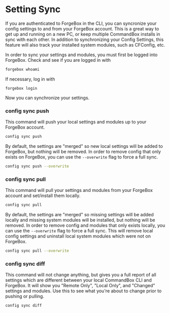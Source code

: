 # Setting Sync

If you are authenticated to ForgeBox in the CLI, you can syncronize your config settings to and from your ForgeBox account.  This is a great way to get up and running on a new PC, or keep multiple CommandBox installs in sync with each other.  In addition to synchronizing your Config Settings, this feature will also track your installed system modules, such as CFConfig, etc.

In order to sync your settings and modules, you must first be logged into ForgeBox.  Check and see if you are logged in with

```bash
forgebox whoami
```

If necessary, log in with

```
forgebox login
```

Now you can synchronize your settings.

### config sync push

This command will push your local settings and modules up to your ForgeBox account.

```bash
config sync push
```

By default, the settings are "merged" so new local settings will be added to ForgeBox, but nothing will be removed.  In order to remove config that only exists on ForgeBox, you can use the `--overwrite` flag to force a full sync.

```bash
config sync push --overwrite
```

### config sync pull

This command will pull your settings and modules from your ForgeBox account and set/install them locally.

```bash
config sync pull
```

By default, the settings are "merged" so missing settings will be added locally and missing system modules will be installed, but nothing will be removed.  In order to remove config and modules that only exists locally, you can use the `--overwrite` flag to force a full sync.  This will remove local config settings and uninstall local system modules which were not on ForgeBox.

```bash
config sync pull --overwrite
```

### config sync diff

This command will not change anything, but gives you a full report of all settings which are different between your local CommandBox CLI and ForgeBox.  It will show you "Remote Only", "Local Only", and "Changed" settings and modules.  Use this to see what you're about to change prior to pushing or pulling.

```bash
config sync diff
```


